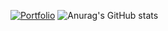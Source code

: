 [![Portfolio](https://img.shields.io/website?down_color=lightgrey&down_message=offline&logo=%40thehackingsage&up_color=blue&up_message=portfolio&url=https%3A%2F%2Floccai.github.io)](https://loccai.github.io)
![Anurag's GitHub stats](https://github-readme-stats.vercel.app/api?username=loccai&show_icons=true&theme=radical)
